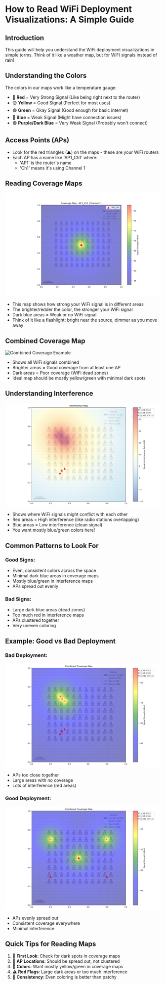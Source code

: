 # How to Read WiFi Deployment Visualizations: A Simple Guide

## Introduction
This guide will help you understand the WiFi deployment visualizations in simple terms. Think of it like a weather map, but for WiFi signals instead of rain!

## Understanding the Colors
The colors in our maps work like a temperature gauge:
* 🔴 **Red** = Very Strong Signal (Like being right next to the router)
* 🟡 **Yellow** = Good Signal (Perfect for most uses)
* 🟢 **Green** = Okay Signal (Good enough for basic internet)
* 🔵 **Blue** = Weak Signal (Might have connection issues)
* 🟣 **Purple/Dark Blue** = Very Weak Signal (Probably won't connect)

## Access Points (APs)
* Look for the red triangles (▲) on the maps - these are your WiFi routers
* Each AP has a name like 'AP1_Ch1' where:
  - 'AP1' is the router's name
  - 'Ch1' means it's using Channel 1

## Reading Coverage Maps
![Coverage Map Example](coverage_example.png)
* This map shows how strong your WiFi signal is in different areas
* The brighter/redder the color, the stronger your WiFi signal
* Dark blue areas = Weak or no WiFi signal
* Think of it like a flashlight: bright near the source, dimmer as you move away

## Combined Coverage Map
![Combined Coverage Example](coverage_combined.png)
* Shows all WiFi signals combined
* Brighter areas = Good coverage from at least one AP
* Dark areas = Poor coverage (WiFi dead zones)
* Ideal map should be mostly yellow/green with minimal dark spots

## Understanding Interference
![Interference Map Example](interference_example.png)
* Shows where WiFi signals might conflict with each other
* Red areas = High interference (like radio stations overlapping)
* Blue areas = Low interference (clean signal)
* You want mostly blue/green colors here!

## Common Patterns to Look For
### Good Signs:
* Even, consistent colors across the space
* Minimal dark blue areas in coverage maps
* Mostly blue/green in interference maps
* APs spread out evenly

### Bad Signs:
* Large dark blue areas (dead zones)
* Too much red in interference maps
* APs clustered together
* Very uneven coloring

## Example: Good vs Bad Deployment
### Bad Deployment:
![Bad Deployment Example](bad_deployment.png)
* APs too close together
* Large areas with no coverage
* Lots of interference (red areas)

### Good Deployment:
![Good Deployment Example](good_deployment.png)
* APs evenly spread out
* Consistent coverage everywhere
* Minimal interference

## Quick Tips for Reading Maps
1. 👀 **First Look**: Check for dark spots in coverage maps
2. 🎯 **AP Locations**: Should be spread out, not clustered
3. 🌈 **Colors**: Want mostly yellow/green in coverage maps
4. ⚠️ **Red Flags**: Large dark areas or too much interference
5. 🎨 **Consistency**: Even coloring is better than patchy
